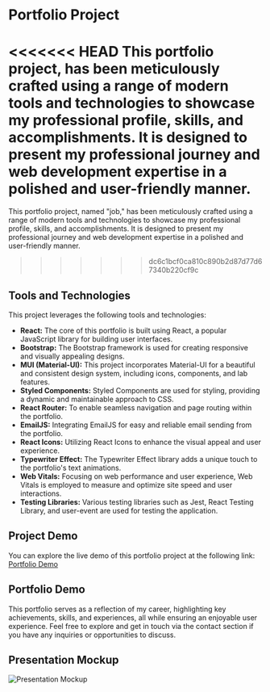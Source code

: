 # Portfolio Project

<<<<<<< HEAD
This portfolio project, has been meticulously crafted using a range of modern tools and technologies to showcase my professional profile, skills, and accomplishments. It is designed to present my professional journey and web development expertise in a polished and user-friendly manner.
=======
This portfolio project, named "job," has been meticulously crafted using a range of modern tools and technologies to showcase my professional profile, skills, and accomplishments. It is designed to present my professional journey and web development expertise in a polished and user-friendly manner.
>>>>>>> dc6c1bcf0ca810c890b2d87d77d67340b220cf9c

## Tools and Technologies

This project leverages the following tools and technologies:

- **React:** The core of this portfolio is built using React, a popular JavaScript library for building user interfaces.
- **Bootstrap:** The Bootstrap framework is used for creating responsive and visually appealing designs.
- **MUI (Material-UI):** This project incorporates Material-UI for a beautiful and consistent design system, including icons, components, and lab features.
- **Styled Components:** Styled Components are used for styling, providing a dynamic and maintainable approach to CSS.
- **React Router:** To enable seamless navigation and page routing within the portfolio.
- **EmailJS:** Integrating EmailJS for easy and reliable email sending from the portfolio.
- **React Icons:** Utilizing React Icons to enhance the visual appeal and user experience.
- **Typewriter Effect:** The Typewriter Effect library adds a unique touch to the portfolio's text animations.
- **Web Vitals:** Focusing on web performance and user experience, Web Vitals is employed to measure and optimize site speed and user interactions.
- **Testing Libraries:** Various testing libraries such as Jest, React Testing Library, and user-event are used for testing the application.

## Project Demo

You can explore the live demo of this portfolio project at the following link:
[Portfolio Demo](https://my-portfolio-iota-gilt.vercel.app/)

## Portfolio Demo

This portfolio serves as a reflection of my career, highlighting key achievements, skills, and experiences, all while ensuring an enjoyable user experience. Feel free to explore and get in touch via the contact section if you have any inquiries or opportunities to discuss.

## Presentation Mockup

![Presentation Mockup](https://res.cloudinary.com/dkrfmqbj1/image/upload/v1703368190/Mockup/Capture_d_%C3%A9cran_2023-12-23_223958_do8j8j.png)
